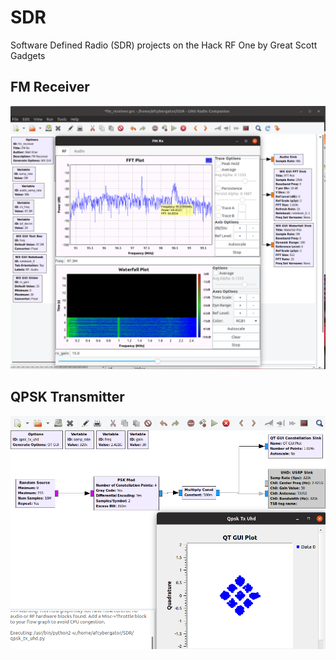 # SDR
Software Defined Radio (SDR) projects on the Hack RF One by Great Scott Gadgets

## FM Receiver
![FM receiver](img/img2-fm_rx.png)

## QPSK Transmitter
![QPSK transmitter](img/img1-qpsk_tx_uhd.png)
